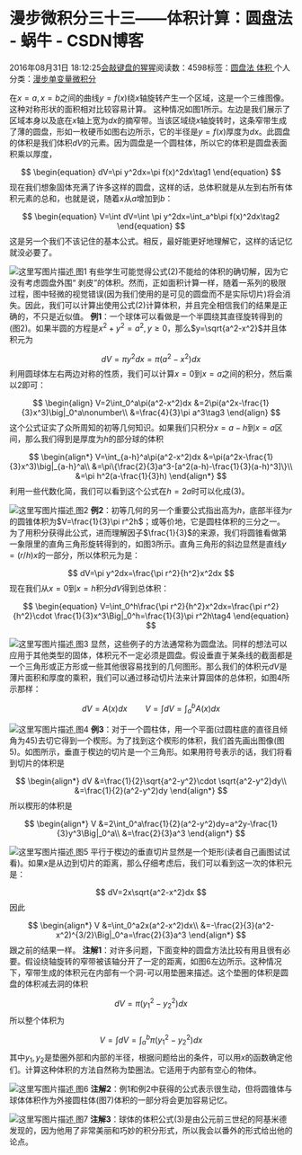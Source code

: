 
# 漫步微积分三十三——体积计算：圆盘法 - 蜗牛 - CSDN博客


2016年08月31日 18:12:25[会敲键盘的猩猩](https://me.csdn.net/u010182633)阅读数：4598标签：[圆盘法																](https://so.csdn.net/so/search/s.do?q=圆盘法&t=blog)[体积																](https://so.csdn.net/so/search/s.do?q=体积&t=blog)[
							](https://so.csdn.net/so/search/s.do?q=圆盘法&t=blog)个人分类：[漫步单变量微积分																](https://blog.csdn.net/u010182633/article/category/6303247)


在$x=a,x=b$之间的曲线$y=f(x)$绕$x$轴旋转产生一个区域，这是一个三维图像。这种对称形状的面积相对比较容易计算。
这种情况如图1所示。左边是我们展示了区域本身以及底在$x$轴上宽为$dx$的摘窄带。当该区域绕$x$轴旋转时，这条窄带生成了薄的圆盘，形如一枚硬币如图右边所示，它的半径是$y=f(x)$厚度为$dx$。此圆盘的体积是我们体积$dV$的元素。因为圆盘是一个圆柱体，所以它的体积是圆盘表面积乘以厚度，

$$
\begin{equation}
dV=\pi y^2dx=\pi f(x)^2dx\tag1
\end{equation}
$$
现在我们想象固体充满了许多这样的圆盘，这样的话，总体积就是从左到右所有体积元素的总和，也就是说，随着$x$从$a$增加到$b$：

$$
\begin{equation}
V=\int dV=\int \pi y^2dx=\int_a^b\pi f(x)^2dx\tag2
\end{equation}
$$
这是另一个我们不该记住的基本公式。相反，最好能更好地理解它，这样的话记忆就没必要了。

![这里写图片描述](https://img-blog.csdn.net/20160831181054328)[ ](https://img-blog.csdn.net/20160831181054328)
图1
有些学生可能觉得公式(2)不能给的体积的确切解，因为它没有考虑圆盘外围“ 剥皮”的体积。然而，正如面积计算一样，随着一系列的极限过程，图中轻微的视觉错误(因为我们使用的是可见的圆盘而不是实际切片)将会消失。因此，我们可以计算出使用公式(2)计算体积，并且完全相信我们的结果是正确的，不只是近似值。
**例1**：一个球体可以看做是一个半圆绕其直径旋转得到的(图2)。如果半圆的方程是$x^2+y^2=a^2,y\geq 0$，那么$y=\sqrt{a^2-x^2}$并且体积元为

$$
dV=\pi y^2dx=\pi (a^2-x^2)dx
$$
利用圆球体左右两边对称的性质，我们可以计算$x=0$到$x=a$之间的积分，然后乘以2即可：

$$
\begin{align}
V=2\int_0^a\pi(a^2-x^2)dx
&=2\pi(a^2x-\frac{1}{3}x^3)\big|_0^a\nonumber\\
&=\frac{4}{3}\pi a^3\tag3
\end{align}
$$
这个公式证实了众所周知的初等几何知识。如果我们只积分$x=a-h$到$x=a$区间，那么我们得到是厚度为$h$的部分球的体积

$$
\begin{align*}
V=\int_{a-h}^a\pi(a^2-x^2)dx
&=\pi(a^2x-\frac{1}{3}x^3)\big|_{a-h}^a\\
&=\pi\{\frac{2}{3}a^3-[a^2(a-h)-\frac{1}{3}(a-h)^3]\}\\
&=\pi h^2(a-\frac{1}{3}h)
\end{align*}
$$
利用一些代数化简，我们可以看到这个公式在$h=2a$时可以化成(3)。

![这里写图片描述](https://img-blog.csdn.net/20160831181020925)[ ](https://img-blog.csdn.net/20160831181020925)
图2
**例2**：初等几何的另一个重要公式指出高为$h$，底部半径为$r$的圆锥体积为$V=\frac{1}{3}\pi r^2h$；或等价地，它是圆柱体积的三分之一。为了用积分获得此公式，进而理解因子$\frac{1}{3}$的来源，我们将圆锥看做第一象限里的直角三角形旋转得到的，如图3所示。直角三角形的斜边显然是直线$y=(r/h)x$的一部分，所以体积元为是：

$$
dV=\pi y^2dx=\frac{\pi r^2}{h^2}x^2dx
$$
现在我们从$x=0$到$x=h$积分$dV$得到总体积：

$$
\begin{equation}
V=\int_0^h\frac{\pi r^2}{h^2}x^2dx=\frac{\pi r^2}{h^2}\cdot \frac{1}{3}x^3\Big|_0^h=\frac{1}{3}\pi r^2h\tag4
\end{equation}
$$

![这里写图片描述](https://img-blog.csdn.net/20160831180956846)[ ](https://img-blog.csdn.net/20160831180956846)
图3
显然，这些例子的方法通常称为圆盘法。同样的想法可以应用于其他类型的固体，体积元不一定必须是圆盘。假设垂直于某条线的截面都是一个三角形或正方形或一些其他很容易找到的几何图形。那么我们的体积元$dV$是薄片面积和厚度的乘积，我们可以通过移动切片法来计算固体的总体积，如图4所示那样：

$$
dV=A(x)dx\qquad V=\int dV=\int_a^bA(x)dx
$$

![这里写图片描述](https://img-blog.csdn.net/20160831180925703)[ ](https://img-blog.csdn.net/20160831180925703)
图4
**例3**：对于一个圆柱体，用一个平面(过圆柱底的直径且倾角为45)去切它得到一个楔形。为了找到这个楔形的体积，我们首先画出图像(图5)。如图所示，垂直于楔边的切片是一个三角形。如果用符号表示的话，我们将看到切片的体积是

$$
\begin{align*}
dV
&=\frac{1}{2}\sqrt{a^2-y^2}\cdot \sqrt{a^2-y^2}dy\\
&=\frac{1}{2}(a^2-y^2)dy
\end{align*}
$$
所以楔形的体积是

$$
\begin{align*}
V
&=2\int_0^a\frac{1}{2}(a^2-y^2)dy=a^2y-\frac{1}{3}y^3\Big|_0^a\\
&=\frac{2}{3}a^3
\end{align*}
$$

![这里写图片描述](https://img-blog.csdn.net/20160831180903767)[ ](https://img-blog.csdn.net/20160831180903767)
图5
平行于楔边的垂直切片显然是一个矩形(读者自己画图试试看)。如果$x$是从边到切片的距离，那么仔细考虑后，我们可以看到这一次的体积元是：

$$
dV=2x\sqrt{a^2-x^2}dx
$$
因此

$$
\begin{align*}
V
&=\int_0^a2x(a^2-x^2)dx\\
&=-\frac{2}{3}(a^2-x^2)^{3/2}\Big|_0^a=\frac{2}{3}a^3
\end{align*}
$$
跟之前的结果一样。
**注解1**：对许多问题，下面变种的圆盘方法比较有用且很有必要。假设绕轴旋转的窄带被该轴分开了一定的距离，如图6左边所示。这种情况下，窄带生成的体积元在内部有一个洞-可以用垫圈来描述。这个垫圈的体积是圆盘的体积减去洞的体积

$$
dV=\pi(y_1^2-y_2^2)dx
$$
所以整个体积为

$$
V=\int dV=\int_a^b\pi(y_1^2-y_2^2)dx
$$
其中$y_1,y_2$是垫圈外部和内部的半径，根据问题给出的条件，可以用$x$的函数确定他们。计算这种体积的方法自然称为垫圈法。它适用于内部有空心的物体。

![这里写图片描述](https://img-blog.csdn.net/20160831180837126)[ ](https://img-blog.csdn.net/20160831180837126)
图6
**注解2**：例1和例2中获得的公式表示很生动，但将圆锥体与球体体积作为外接圆柱体(图7)体积的一部分将会更加容易记忆。

![这里写图片描述](https://img-blog.csdn.net/20160831180711530)[ ](https://img-blog.csdn.net/20160831180711530)
图7
**注解3**：球体的体积公式(3)是由公元前三世纪的阿基米德发现的，因为他用了非常美丽和巧妙的积分形式，所以我会以番外的形式给出他的论点。
[
						](https://img-blog.csdn.net/20160831180711530)
[
	](https://img-blog.csdn.net/20160831180711530)
